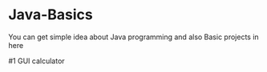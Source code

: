 # Java-Basics
You can get simple idea about Java programming and also Basic projects in here 

#1 GUI calculator